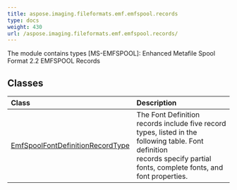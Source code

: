 ```yaml
---
title: aspose.imaging.fileformats.emf.emfspool.records
type: docs
weight: 430
url: /aspose.imaging.fileformats.emf.emfspool.records/
---
```



The module contains types [MS-EMFSPOOL]: Enhanced Metafile Spool Format 2.2 EMFSPOOL Records

## **Classes**
| **Class** | **Description** |
| :- | :- |
| [EmfSpoolFontDefinitionRecordType](/imaging/python-net/aspose.imaging.fileformats.emf.emfspool.records/emfspoolfontdefinitionrecordtype/) | The Font Definition records include five record types, listed in the following table. Font definition<br/>            records specify partial fonts, complete fonts, and font properties. |
